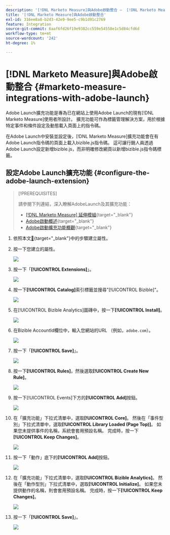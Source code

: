 ```yaml
---
description: '[!DNL Marketo Measure]與Adobe啟動整合 —  [!DNL Marketo Measure]'
title: '[!DNL Marketo Measure]與Adobe啟動整合'
exl-id: 316ee8a8-b2d3-42e9-9ee5-c9b1d91c2769
feature: Integration
source-git-commit: 6aaf6fd26f19e9382cc559e54558e1c5d84cfd6d
workflow-type: tm+mt
source-wordcount: '242'
ht-degree: 1%

---
```


# [!DNL Marketo Measure]與Adobe啟動整合 {#marketo-measure-integrations-with-adobe-launch}

Adobe Launch擴充功能是專為已在網站上使用Adobe Launch的現有[!DNL Marketo Measure]使用者所設計。 擴充功能可作為標籤管理解決方案，用於根據特定事件和條件設定及動態載入頁面上的指令碼。

在Adobe Launch中安裝並設定後，[!DNL Marketo Measure]擴充功能會在有Adobe Launch指令碼的頁面上載入bizible.js指令碼。 這可讓行銷人員透過Adobe Launch設定新增bizible.js，而非明確修改網頁以新增bizible.js指令碼標籤。

## 設定Adobe Launch擴充功能 {#configure-the-adobe-launch-extension}

>[!PREREQUISITES]
>
>請參閱下列連結，深入瞭解AdobeLaunch及其擴充功能：
>
>* [[!DNL Marketo Measure] 延伸模組](https://experienceleague.adobe.com/docs/experience-platform/destinations/catalog/email/bizible.html?lang=zh-Hant#catalog){target="_blank"}
>* [Adobe啟動概述](https://experienceleague.adobe.com/docs/platform-learn/implement-in-websites/overview.html?lang=zh-Hant){target="_blank"}
>* [Adobe啟動擴充功能概觀](https://experienceleague.adobe.com/docs/experience-platform/tags/extension-dev/overview.html?lang=zh-Hant){target="_blank"}

1. 依照本文[&#128279;](https://experienceleague.adobe.com/docs/platform-learn/implement-in-websites/configure-tags/create-a-property.html?lang=zh-Hant#go-to-the-data-collection-interface){target="_blank"}中的步驟建立屬性。

1. 按一下您建立的屬性。

   ![](assets/marketo-measure-integrations-with-adobe-launch-1.png)

1. 按一下「**[!UICONTROL Extensions]**」。

   ![](assets/marketo-measure-integrations-with-adobe-launch-2.png)

1. 按一下&#x200B;**[!UICONTROL Catalog]**&#x200B;索引標籤並搜尋&quot;[!UICONTROL Bizible]&quot;。

   ![](assets/marketo-measure-integrations-with-adobe-launch-3.png)

1. 在[!UICONTROL Bizible Analytics]圖磚中，按一下&#x200B;**[!UICONTROL Install]**。

   ![](assets/marketo-measure-integrations-with-adobe-launch-4.png)

1. 在Bizible AccountId欄位中，輸入您網站的URL （例如，`adobe.com`）。

   ![](assets/marketo-measure-integrations-with-adobe-launch-5.png)

1. 按一下「**[!UICONTROL Save]**」。

   ![](assets/marketo-measure-integrations-with-adobe-launch-6.png)

1. 按一下&#x200B;**[!UICONTROL Rules]**，然後選取&#x200B;**[!UICONTROL Create New Rule]**。

   ![](assets/marketo-measure-integrations-with-adobe-launch-7.png)

1. 按一下[!UICONTROL Events]下方的&#x200B;**[!UICONTROL Add]**&#x200B;按鈕。

   ![](assets/marketo-measure-integrations-with-adobe-launch-8.png)

1. 在「擴充功能」下拉式清單中，選取&#x200B;**[!UICONTROL Core]**。 然後在「事件型別」下拉式清單中，選取&#x200B;**[!UICONTROL Library Loaded (Page Top)]**。 如果您未提供事件的名稱，系統會套用預設名稱。 完成時，按一下&#x200B;**[!UICONTROL Keep Changes]**。

   ![](assets/marketo-measure-integrations-with-adobe-launch-9.png)

1. 按一下「動作」底下的&#x200B;**[!UICONTROL Add]**&#x200B;按鈕。

   ![](assets/marketo-measure-integrations-with-adobe-launch-10.png)

1. 在「擴充功能」下拉式清單中，選取&#x200B;**[!UICONTROL Bizible Analytics]**。 然後在「動作型別」下拉式清單中，選取&#x200B;**[!UICONTROL Initialize]**。 如果您未提供動作的名稱，則會套用預設名稱。 完成時，按一下&#x200B;**[!UICONTROL Keep Changes]**。

   ![](assets/marketo-measure-integrations-with-adobe-launch-11.png)

1. 按一下「**[!UICONTROL Save]**」。

   ![](assets/marketo-measure-integrations-with-adobe-launch-12.png)

